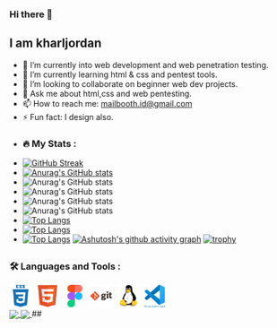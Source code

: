 ### Hi there 👋
## I am kharljordan
- 🔭 I’m currently into web development and web penetration testing.
- 🌱 I’m currently learning html & css and pentest tools.
- 👯 I’m looking to collaborate on beginner web dev projects.
- 💬 Ask me about html,css and web pentesting.
- 📫 How to reach me: mailbooth.id@gmail.com
- ⚡ Fun fact: I design also.
- ### :fire: My Stats : 
- [![GitHub Streak](http://github-readme-streak-stats.herokuapp.com?user=kharljordan&theme=dark&background=000000)](https://git.io/streak-stats)
- [![Anurag's GitHub stats](https://github-readme-stats.vercel.app/api?username=kharljordan)](https://github.com/kharljordan/github-readme-stats)
- ![Anurag's GitHub stats](https://github-readme-stats.vercel.app/api?username=anuraghazra&count_private=true)
- ![Anurag's GitHub stats](https://github-readme-stats.vercel.app/api?username=kharljordan&show_icons=true)
- ![Anurag's GitHub stats](https://github-readme-stats.vercel.app/api?username=kharljordan&show_icons=true&theme=radical)
- ![Anurag's GitHub stats](https://github-readme-stats.vercel.app/api?username=kharljordan&show_icons=true&theme=transparent)
- [![Top Langs](https://github-readme-stats.vercel.app/api/top-langs/?username=kharljordan)](https://github.com/kharljordan/github-readme-stats)
- [![Top Langs](https://github-readme-stats.vercel.app/api/top-langs/?username=kharljordan&langs_count=8)](https://github.com/kharljordan/github-readme-stats)
- [![Top Langs](https://github-readme-stats.vercel.app/api/top-langs/?username=kharljordan&layout=compact)](https://github.com/kharljordan/github-readme-stats)
[![Ashutosh's github activity graph](https://github-readme-activity-graph.cyclic.app/graph?username=kharljordan&bg_color=fffff0&color=708090&line=24292e&point=24292e&area=true&hide_border=true)](https://github.com/kharljordan/github-readme-activity-graph)
[![trophy](https://github-profile-trophy.vercel.app/?username=kharljordan&theme=onedark)](https://github.com/kharljordan/github-profile-trophy)
##
### :hammer_and_wrench: Languages and Tools :
<html>
   <body>
      <div id="icons">
      <img src="https://github.com/devicons/devicon/blob/master/icons/css3/css3-plain-wordmark.svg"  title="CSS3" alt="CSS" width="40" height="40"/>&nbsp;
      <img src="https://github.com/devicons/devicon/blob/master/icons/html5/html5-original.svg" title="HTML5" alt="HTML" width="40" height="40"/>&nbsp;
      <img src="https://github.com/devicons/devicon/blob/master/icons/figma/figma-original.svg" title="FIGMA" alt="FIGMA" width="40" height="40"/>&nbsp;
      <img src="https://github.com/devicons/devicon/blob/master/icons/git/git-original-wordmark.svg" title="GIT" alt="GIT" width="40" height="40"/>&nbsp;
      <img src="https://github.com/devicons/devicon/blob/master/icons/linux/linux-original.svg" title="LINUX" alt="LINUX" width="40" height="40"/>&nbsp;
      <img src="https://github.com/devicons/devicon/blob/master/icons/vscode/vscode-original-wordmark.svg" title="VSCODE" alt="VSCODE" width="40" height="40"/>&nbsp;
      </div>
     <a href="https://github.com/kharljordan/github-readme-stats">
  <img align="center" src="https://github-readme-stats.vercel.app/api/pin/?username=kharljordan&repo=github-readme-stats" />
</a>
<a href="https://github.com/kharljordan/convoychat">
  <img align="center" src="https://github-readme-stats.vercel.app/api/pin/?username=kharljordan&repo=convoychat" />
</a>
   </body>
 </html> 
##
